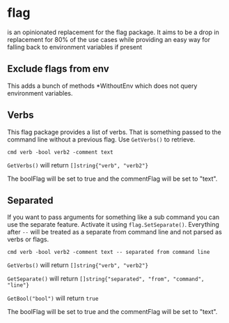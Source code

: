 # flag

is an opinionated replacement for the flag package. It aims to be a drop in replacement for 80% of the use cases
while providing an easy way for falling back to environment variables if present

## Exclude flags from env

This adds a bunch of methods *WithoutEnv which does not query environment variables.   

## Verbs

This flag package provides a list of verbs. That is something passed to the command line without a previous flag. Use `GetVerbs()` to retrieve.

    cmd verb -bool verb2 -comment text

`GetVerbs()` will return `[]string{"verb", "verb2"}`

The boolFlag will be set to true and the commentFlag will be set to "text".

## Separated

If you want to pass arguments for something like a sub command you can use the separate feature. Activate it using `flag.SetSeparate()`. Everything after `--` will be treated as a separate from command line and not parsed as verbs or flags. 

    cmd verb -bool verb2 -comment text -- separated from command line

`GetVerbs()` will return `[]string{"verb", "verb2"}`

`GetSeparate()` will return `[]string{"separated", "from", "command", "line"}`

`GetBool("bool")` will return `true`

The boolFlag will be set to true and the commentFlag will be set to "text".